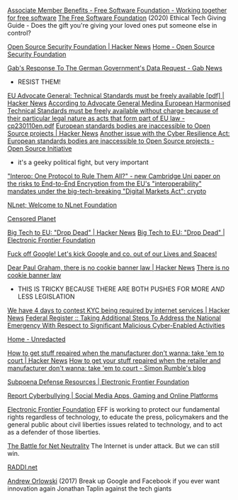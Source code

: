
[Associate Member Benefits - Free Software Foundation - Working together for free software](https://www.fsf.org/associate/benefits)
[The Free Software Foundation](https://www.fsf.org/givingguide/v11/)
(2020) Ethical Tech Giving Guide - Does the gift you're giving your loved ones put someone else in control?

[Open Source Security Foundation | Hacker News](https://news.ycombinator.com/item?id=26602033)
[Home - Open Source Security Foundation](https://openssf.org/)

[Gab's Response To The German Government's Data Request - Gab News](https://news.gab.com/2024/04/gabs-response-to-the-german-governments-data-request/)
- RESIST THEM!

[EU Advocate General: Technical Standards must be freely available [pdf] | Hacker News](https://news.ycombinator.com/item?id=36448789)
[According to Advocate General Medina European Harmonised Technical Standards must be freely available without charge because of their particular legal nature as acts that form part of EU law - cp230110en.pdf](https://curia.europa.eu/jcms/upload/docs/application/pdf/2023-06/cp230110en.pdf)
[European standards bodies are inaccessible to Open Source projects | Hacker News](https://news.ycombinator.com/item?id=35985590)
[Another issue with the Cyber Resilience Act: European standards bodies are inaccessible to Open Source projects - Open Source Initiative](https://opensource.org/blog/another-issue-with-the-cyber-resilience-act-european-standards-bodies-are-inaccessible-to-open-source-projects)
- it's a geeky political fight, but very important

["Interop: One Protocol to Rule Them All?" - new Cambridge Uni paper on the risks to End-to-End Encryption from the EU's "interoperability" mandates under the big-tech-breaking "Digital Markets Act": crypto](https://www.reddit.com/r/crypto/comments/1230auw/interop_one_protocol_to_rule_them_all_new)

[NLnet; Welcome to NLnet Foundation](https://nlnet.nl/)

[Censored Planet](https://censoredplanet.org/)

[Big Tech to EU: "Drop Dead" | Hacker News](https://news.ycombinator.com/item?id=40404296)
[Big Tech to EU: "Drop Dead" | Electronic Frontier Foundation](https://www.eff.org/deeplinks/2024/05/big-tech-eu-drop-dead)

[Fuck off Google! Let's kick Google and co. out of our Lives and Spaces!](https://fuckoffgoogle.de)

[Dear Paul Graham, there is no cookie banner law | Hacker News](https://news.ycombinator.com/item?id=39742578)
[There is no cookie banner law](https://www.amazingcto.com/cookie-banners-are-not-needed/)
- THIS IS TRICKY BECAUSE THERE ARE BOTH PUSHES FOR MORE *AND* LESS LEGISLATION

[We have 4 days to contest KYC being required by internet services | Hacker News](https://news.ycombinator.com/item?id=40158752)
[Federal Register :: Taking Additional Steps To Address the National Emergency With Respect to Significant Malicious Cyber-Enabled Activities](https://www.federalregister.gov/documents/2024/01/29/2024-01580/taking-additional-steps-to-address-the-national-emergency-with-respect-to-significant-malicious)

[Home - Unredacted](https://unredacted.org/)

[How to get stuff repaired when the manufacturer don't wanna: take 'em to court | Hacker News](https://news.ycombinator.com/item?id=40702782)
[How to get your stuff repaired when the retailer and manufacturer don't wanna: take 'em to court - Simon Rumble's blog](https://blog.simonrumble.com/how-to-get-your-stuff-repaired-when-the-retailer-and-manufacturer-dont-wanna-take-em-to-court)

[Subpoena Defense Resources | Electronic Frontier Foundation](https://www.eff.org/issues/file-sharing/subpoena-defense)

[Report Cyberbullying | Social Media Apps, Gaming and Online Platforms](https://cyberbullying.org/report)

[Electronic Frontier Foundation](https://www.eff.org/)
EFF is working to protect our fundamental rights regardless of technology, to educate the press, policymakers and the general public about civil liberties issues related to technology, and to act as a defender of those liberties.

[The Battle for Net Neutrality](https://www.battleforthenet.com/)
The Internet is under attack. But we can still win.

[RADDI.net](https://raddi.net/)

[Andrew Orlowski](http://www.osnews.com/story/30106/_Break_up_Google_and_Facebook_if_you_ever_want_innovation_)
(2017) Break up Google and Facebook if you ever want innovation again
Jonathan Taplin against the tech giants
